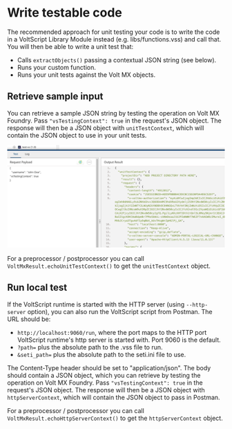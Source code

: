 # Write testable code

The recommended approach for unit testing your code is to write the code in a VoltScript Library Module instead (e.g. libs/functions.vss) and call that. You will then be able to write a unit test that:

- Calls `extractObjects()` passing a contextual JSON string (see below).
- Runs your custom function.
- Runs your unit tests against the Volt MX objects.

## Retrieve sample input

You can retrieve a sample JSON string by testing the operation on Volt MX Foundry. Pass `"vsTestingContext": true` in the request's JSON object. The response will then be a JSON object with `unitTestContext`, which will contain the JSON object to use in your unit tests.

![vsTestingContext](../assets/images/vsTestingContext.png)

For a preprocessor / postprocessor you can call `VoltMxResult.echoUnitTestContext()` to get the `unitTestContext` object.

## Run local test

If the VoltScript runtime is started with the HTTP server (using `--http-server` option), you can also run the VoltScript script from Postman. The URL should be:

- `http://localhost:9060/run`, where the port maps to the HTTP port VoltScript runtime's http server is started with. Port 9060 is the default.
- `?path=` plus the absolute path to the .vss file to run.
- `&seti_path=` plus the absolute path to the seti.ini file to use.

The Content-Type header should be set to "application/json". The body should contain a JSON object, which you can retrieve by testing the operation on Volt MX Foundry. Pass `"vsTestingContext": true` in the request's JSON object. The response will then be a JSON object with `httpServerContext`, which will contain the JSON object to pass in Postman.

For a preprocessor / postprocessor you can call `VoltMxResult.echoHttpServerContext()` to get the `httpServerContext` object.